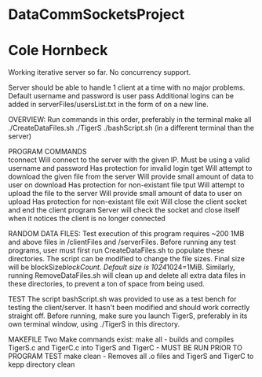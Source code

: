 # DataCommSocketsProject
# Cole Hornbeck

Working iterative server so far. No concurrency support.

Server should be able to handle 1 client at a time with
no major problems. Default username and password is
	user
	pass
Additional logins can be added in serverFiles/usersList.txt
in the form of <username> <password> on a new line.


OVERVIEW: Run commands in this order, preferably in the terminal
make all
./CreateDataFiles.sh
./TigerS
./bashScript.sh (in a different terminal than the server)


PROGRAM COMMANDS	
tconnect <IP> <user> <password>
	Will connect to the server with the given IP.
	Must be using a valid username and password
	Has protection for invalid login
tget <fileName>
	Will attempt to download the given file from the server
	Will provide small amount of data to user on download
	Has protection for non-existant file
tput <fileName>
	Will attempt to upload the file to the server
	Will provide small amount of data to user on upload
	Has protection for non-existant file
exit
	Will close the client socket and end the client program
	Server will check the socket and close itself when it notices
		the client is no longer connected
	

RANDOM DATA FILES:
Test execution of this program requires ~200 1MB and above
files in /clientFiles and /serverFiles. Before running any
test programs, user must first run CreateDataFiles.sh to
populate these directories. The script can be modified to
change the file sizes. Final size will be blockSize*blockCount.
Default size is 1024*1024=1MiB.
Similarly, running RemoveDataFiles.sh will clean up and
delete all extra data files in these directories, to prevent
a ton of space from being used.


TEST
The script bashScript.sh was provided to use as a test bench
for testing the client/server. It hasn't been modified
and should work correctly straight off.
Before running, make sure you launch TigerS, preferably
in its own terminal window, using ./TigerS in this directory.


MAKEFILE
Two Make commands exist:
make all - builds and compiles TigerS.c and TigerC.c into
	TigerS and TigerC - MUST BE RUN PRIOR TO PROGRAM TEST
make clean - Removes all .o files and TigerS and TigerC to
	kepp directory clean